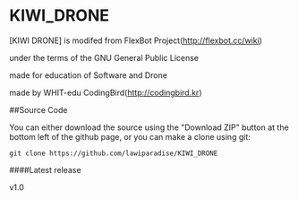KIWI_DRONE
===============
[KIWI DRONE] is modifed from FlexBot Project(http://flexbot.cc/wiki)

under the terms of the GNU General Public License

made for education of Software and Drone

made by WHIT-edu CodingBird(http://codingbird.kr)

##Source Code

You can either download the source using the "Download ZIP" button at the bottom left of the github page, or you can make a clone using git:

```
git clone https://github.com/lawiparadise/KIWI_DRONE
```

####Latest release

v1.0
